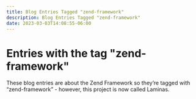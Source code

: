```yaml
---
title: Blog Entries Tagged "zend-framework"
description: Blog Entries Tagged "zend-framework"
date: 2023-03-03T14:08:55-06:00
---
```

# Entries with the tag "zend-framework"

These blog entries are about the Zend Framework so they’re tagged with “zend-framework” - however, this project is now called Laminas.